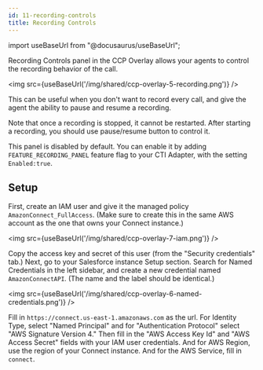 ```yaml
---
id: 11-recording-controls
title: Recording Controls
---
```


import useBaseUrl from "@docusaurus/useBaseUrl";

Recording Controls panel in the CCP Overlay allows your agents to control the recording behavior of the call.

<img src={useBaseUrl('/img/shared/ccp-overlay-5-recording.png')} />

This can be useful when you don't want to record every call, and give the agent the ability to pause and resume a recording.

Note that once a recording is stopped, it cannot be restarted. After starting a recording, you should use pause/resume button to control it.

This panel is disabled by default. You can enable it by adding `FEATURE_RECORDING_PANEL` feature flag to your CTI Adapter, with the setting `Enabled:true`.

## Setup

First, create an IAM user and give it the managed policy `AmazonConnect_FullAccess`. (Make sure to create this in the same AWS account as the one that owns your Connect instance.)

<img src={useBaseUrl('/img/shared/ccp-overlay-7-iam.png')} />

Copy the access key and secret of this user (from the "Security credentials" tab.) Next, go to your Salesforce instance Setup section. Search for Named Credentials in the left sidebar, and create a new credential named `AmazonConnectAPI`. (The name and the label should be identical.)

<img src={useBaseUrl('/img/shared/ccp-overlay-6-named-credentials.png')} />

Fill in `https://connect.us-east-1.amazonaws.com` as the url. For Identity Type, select "Named Principal" and for "Authentication Protocol" select "AWS Signature Version 4." Then fill in the "AWS Access Key Id" and "AWS Access Secret" fields with your IAM user credentials. And for AWS Region, use the region of your Connect instance. And for the AWS Service, fill in `connect`.
